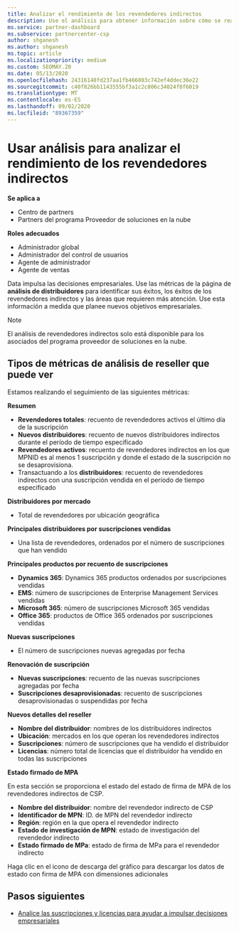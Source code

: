 ```yaml
---
title: Analizar el rendimiento de los revendedores indirectos
description: Use el análisis para obtener información sobre cómo se realizan los revendedores indirectos, sus éxitos y áreas que puedan necesitar más atención.
ms.service: partner-dashboard
ms.subservice: partnercenter-csp
author: shganesh
ms.author: shganesh
ms.topic: article
ms.localizationpriority: medium
ms.custom: SEOMAY.20
ms.date: 05/13/2020
ms.openlocfilehash: 24316148fd237aa1fb466083c742ef4ddec36e22
ms.sourcegitcommit: c40f826bb1143555bf3a1c2c806c34024f0f6019
ms.translationtype: MT
ms.contentlocale: es-ES
ms.lasthandoff: 09/02/2020
ms.locfileid: "89367359"
---
```

# <a name="use-analytics-to-analyze-performance-of-your-indirect-resellers"></a>Usar análisis para analizar el rendimiento de los revendedores indirectos

**Se aplica a**

- Centro de partners
- Partners del programa Proveedor de soluciones en la nube

**Roles adecuados**

- Administrador global
- Administrador del control de usuarios
- Agente de administrador
- Agente de ventas

Data impulsa las decisiones empresariales. Use las métricas de la página de **análisis de distribuidores** para identificar sus éxitos, los éxitos de los revendedores indirectos y las áreas que requieren más atención. Use esta información a medida que planee nuevos objetivos empresariales.

> [!NOTE]
> El análisis de revendedores indirectos solo está disponible para los asociados del programa proveedor de soluciones en la nube.

## <a name="types-of-reseller-analytics-metrics-you-can-view"></a>Tipos de métricas de análisis de reseller que puede ver

Estamos realizando el seguimiento de las siguientes métricas:

**Resumen**  
 - **Revendedores totales**: recuento de revendedores activos el último día de la suscripción  
 - **Nuevos distribuidores**: recuento de nuevos distribuidores indirectos durante el período de tiempo especificado  
 - **Revendedores activos**: recuento de revendedores indirectos en los que MPNID es al menos 1 suscripción y donde el estado de la suscripción no se desaprovisiona.  
 - Transactuando a los **distribuidores**: recuento de revendedores indirectos con una suscripción vendida en el período de tiempo especificado  

**Distribuidores por mercado**  
 - Total de revendedores por ubicación geográfica  

**Principales distribuidores por suscripciones vendidas**
 - Una lista de revendedores, ordenados por el número de suscripciones que han vendido  

**Principales productos por recuento de suscripciones**  
 - **Dynamics 365**: Dynamics 365 productos ordenados por suscripciones vendidas  
 - **EMS**: número de suscripciones de Enterprise Management Services vendidas  
 - **Microsoft 365**: número de suscripciones Microsoft 365 vendidas  
 - **Office 365**: productos de Office 365 ordenados por suscripciones vendidas  

**Nuevas suscripciones**  
 - El número de suscripciones nuevas agregadas por fecha  

**Renovación de suscripción**  
 - **Nuevas suscripciones**: recuento de las nuevas suscripciones agregadas por fecha  
 - **Suscripciones desaprovisionadas**: recuento de suscripciones desaprovisionadas o suspendidas por fecha  

**Nuevos detalles del reseller**  
 - **Nombre del distribuidor**: nombres de los distribuidores indirectos  
 - **Ubicación**: mercados en los que operan los revendedores indirectos  
 - **Suscripciones**: número de suscripciones que ha vendido el distribuidor  
 - **Licencias**: número total de licencias que el distribuidor ha vendido en todas las suscripciones  

**Estado firmado de MPA**

En esta sección se proporciona el estado del estado de firma de MPA de los revendedores indirectos de CSP.

 - **Nombre del distribuidor**: nombre del revendedor indirecto de CSP
 - **Identificador de MPN**: ID. de MPN del revendedor indirecto
 - **Región**: región en la que opera el revendedor indirecto
 - **Estado de investigación de MPN**: estado de investigación del revendedor indirecto
 - **Estado firmado de MPa**: estado de firma de MPa para el revendedor indirecto

Haga clic en el icono de descarga del gráfico para descargar los datos de estado con firma de MPA con dimensiones adicionales
  
## <a name="next-steps"></a>Pasos siguientes

- [Analice las suscripciones y licencias para ayudar a impulsar decisiones empresariales](analyze-subscriptions-licenses.md)